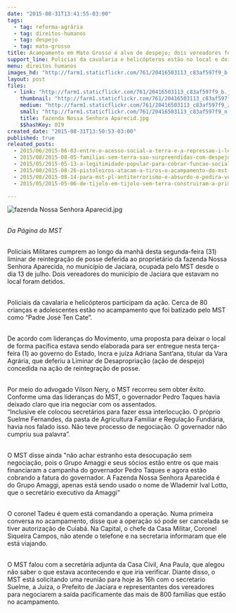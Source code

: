 ```yaml
---
date: "2015-08-31T13:41:55-03:00"
tags:
  - tag: reforma-agrária
  - tag: direitos-humanos
  - tag: despejo
  - tag: mato-grosso
title: Acampamento em Mato Grosso é alvo de despejo; dois vereadores foram detidos
support_line: Policias da cavalaria e helicópteros estão no local e dois vereadores foram detidos em despejo de área do MST.
menu: direitos humanos
images_hd: "http://farm1.staticflickr.com/761/20416503113_c83af597f9_b.jpg"
layout: post
files:
  - link: "http://farm1.staticflickr.com/761/20416503113_c83af597f9_b.jpg"
    thumbnail: "http://farm1.staticflickr.com/761/20416503113_c83af597f9_t.jpg"
    medium: "http://farm1.staticflickr.com/761/20416503113_c83af597f9_z.jpg"
    small: "http://farm1.staticflickr.com/761/20416503113_c83af597f9_n.jpg"
    title: fazenda Nossa Senhora Aparecid.jpg
    $$hashKey: 0I9
created_date: "2015-08-31T13:50:53-03:00"
published: true
releated_posts:
  - 2015/06/2015-06-03-entre-o-acesso-social-a-terra-e-a-repressao-i-legal-desse-direito.md
  - 2015/08/2015-08-05-familias-sem-terra-sao-surpreendidas-com-despejo-em-sergipe.md
  - 2015/05/2015-05-13-a-legitimidade-popular-para-cobrar-funcao-social-a-propriedade.md
  - 2015/08/2015-08-26-pistoleiros-atacam-a-tiros-o-acampamento-do-mst-no-parana.md
  - 2015/08/2015-08-14-para-mst-pl-antiterrorismo-e-absurdo-e-pedira-veto-em-reuniao-com-dilma.md
  - 2015/05/2015-05-06-de-tijolo-em-tijolo-sem-terra-construiram-a-primeira-escola-do-campo.md

---
```

<p><img alt="fazenda Nossa Senhora Aparecid.jpg" src="http://farm1.staticflickr.com/761/20416503113_c83af597f9_b.jpg" /></p>

<p><br />
<em>Da P&aacute;gina do MST</em></p>

<p><br />
Policiais Militares cumprem ao longo da manh&atilde; desta segunda-feira (31) liminar de reintegra&ccedil;&atilde;o de posse deferida ao propriet&aacute;rio da fazenda Nossa Senhora Aparecida, no munic&iacute;pio de Jaciara, ocupada pelo MST desde o dia 13 de julho. Dois vereadores do munic&iacute;pio de Jaciara que estavam no local foram detidos.</p>

<p><br />
Policiais da cavalaria e helic&oacute;pteros participam da a&ccedil;&atilde;o. Cerca de 80 crian&ccedil;as e adolescentes est&atilde;o no acampamento que foi batizado pelo MST como &ldquo;Padre Jos&eacute; Ten Cate&rdquo;.&nbsp;</p>

<p><br />
De acordo com lideran&ccedil;as do Movimento, uma proposta para deixar o local de forma pac&iacute;fica estava sendo elaborada para ser entregue nesta ter&ccedil;a-feira (1) ao governo do Estado, Incra e ju&iacute;za Adriana Sant&rsquo;ana, titular da Vara Agr&aacute;ria, que deferiu a Liminar de Desapropria&ccedil;&atilde;o (a&ccedil;&atilde;o de despejo) concedida na a&ccedil;&atilde;o de reintegra&ccedil;&atilde;o de posse.</p>

<p><br />
Por meio do advogado Vilson Nery, o MST recorreu sem obter &ecirc;xito. Conforme uma das lideran&ccedil;as do MST, o governador Pedro Taques havia deixado claro que iria negociar com os assentados.&nbsp;<br />
&ldquo;Inclusive ele colocou secret&aacute;rios para fazer essa interlocu&ccedil;&atilde;o. O pr&oacute;prio Suelme Fernandes, da pasta de Agricultura Familiar e Regula&ccedil;&atilde;o Fundi&aacute;ria, havia nos falado isso. N&atilde;o teve processo de negocia&ccedil;&atilde;o. O governador n&atilde;o cumpriu sua palavra&rdquo;.</p>

<p><br />
O MST disse ainda &quot;n&atilde;o achar estranho esta desocupa&ccedil;&atilde;o sem negocia&ccedil;&atilde;o, pois o Grupo Amaggi e seus s&oacute;cios est&atilde;o entre os que mais financiaram a campanha do governador Pedro Taques e agora est&atilde;o cobrando a fatura do governador. A Fazenda Nossa Senhora Aparecida &eacute; do Grupo Amaggi, apenas est&aacute; sendo usado o nome de Wlademir Ival Lotto, que o secret&aacute;rio executivo da Amaggi&rdquo;</p>

<p><br />
O coronel Tadeu &eacute; quem est&aacute; comandando a opera&ccedil;&atilde;o. Numa primeira conversa no acampamento, disse que a opera&ccedil;&atilde;o s&oacute; pode ser cancelada se tiver autoriza&ccedil;&atilde;o de Cuiab&aacute;. Na Capital, o chefe da Casa Militar, Coronel Siqueira Campos, n&atilde;o atende o telefone e na secretaria informaram que ele est&aacute; viajando.</p>

<p><br />
O MST falou com a secret&aacute;ria adjunta da Casa Civil, Ana Paula, que alegou n&atilde;o saber o que estava acontecendo e que iria verificar. Diante disso, o MST est&aacute; solicitando uma reuni&atilde;o para hoje &agrave;s 16h com o secretario Suelme, a Juiza, o Prefeito de Jaciara e representantes dos vereadores para negociarem a sa&iacute;da pacificamente das mais de 800 fam&iacute;lias que est&atilde;o no acampamento.</p>
